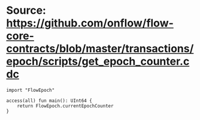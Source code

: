 # Source: https://github.com/onflow/flow-core-contracts/blob/master/transactions/epoch/scripts/get_epoch_counter.cdc

```
import "FlowEpoch"

access(all) fun main(): UInt64 {
    return FlowEpoch.currentEpochCounter
}
```